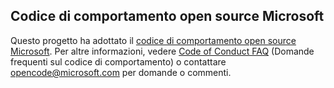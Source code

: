 ## <a name="microsoft-open-source-code-of-conduct"></a>Codice di comportamento open source Microsoft
Questo progetto ha adottato il [codice di comportamento open source Microsoft](https://opensource.microsoft.com/codeofconduct/).
Per altre informazioni, vedere [Code of Conduct FAQ](https://opensource.microsoft.com/codeofconduct/faq/) (Domande frequenti sul codice di comportamento) o contattare [opencode@microsoft.com](mailto:opencode@microsoft.com) per domande o commenti.